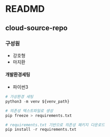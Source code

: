 # READMD

## cloud-source-repo

### 구성원

- 강호형
- 마지환

#### 개발환경세팅

- 파이썬3

```python
# 가상환경 세팅
python3 -m venv ${venv_path}

# 의존성 텍스트파일로 생성
pip freeze > requirements.txt

# requirements.txt 기반으로 의존성 패키지 다운로드
pip install -r requirements.txt

```
